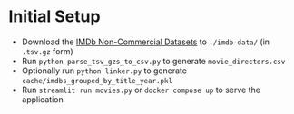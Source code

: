 # Initial Setup

- Download the [IMDb Non-Commercial Datasets](https://developer.imdb.com/non-commercial-datasets/) to `./imdb-data/` (in `.tsv.gz` form)
- Run `python parse_tsv_gzs_to_csv.py` to generate `movie_directors.csv`
- Optionally run `python linker.py` to generate `cache/imdbs_grouped_by_title_year.pkl`
- Run `streamlit run movies.py` or `docker compose up` to serve the application
